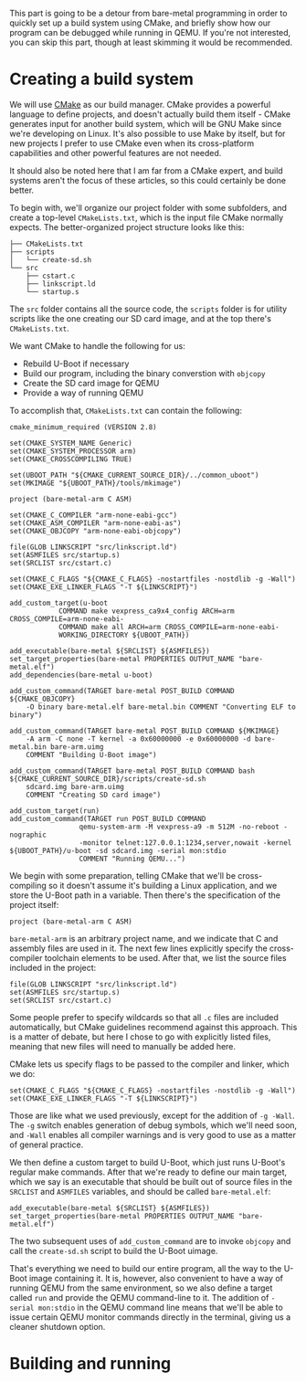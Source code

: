 This part is going to be a detour from bare-metal programming in order to quickly set up a build system using CMake, and briefly show how our program can be debugged while running in QEMU. If you're not interested, you can skip this part, though at least skimming it would be recommended.

# Creating a build system

We will use [CMake](https://cmake.org) as our build manager. CMake provides a powerful language to define projects, and doesn't actually build them itself - CMake generates input for another build system, which will be GNU Make since we're developing on Linux. It's also possible to use Make by itself, but for new projects I prefer to use CMake even when its cross-platform capabilities and other powerful features are not needed.

It should also be noted here that I am far from a CMake expert, and build systems aren't the focus of these articles, so this could certainly be done better.

To begin with, we'll organize our project folder with some subfolders, and create a top-level `CMakeLists.txt`, which is the input file CMake normally expects. The better-organized project structure looks like this:

```
├── CMakeLists.txt
├── scripts
│   └── create-sd.sh
└── src
    ├── cstart.c
    ├── linkscript.ld
    └── startup.s

```

The `src` folder contains all the source code, the `scripts` folder is for utility scripts like the one creating our SD card image, and at the top there's `CMakeLists.txt`.

We want CMake to handle the following for us:

* Rebuild U-Boot if necessary
* Build our program, including the binary converstion with `objcopy`
* Create the SD card image for QEMU
* Provide a way of running QEMU

To accomplish that, `CMakeLists.txt` can contain the following:

```
cmake_minimum_required (VERSION 2.8)

set(CMAKE_SYSTEM_NAME Generic)
set(CMAKE_SYSTEM_PROCESSOR arm)
set(CMAKE_CROSSCOMPILING TRUE)

set(UBOOT_PATH "${CMAKE_CURRENT_SOURCE_DIR}/../common_uboot")
set(MKIMAGE "${UBOOT_PATH}/tools/mkimage")

project (bare-metal-arm C ASM)

set(CMAKE_C_COMPILER "arm-none-eabi-gcc")
set(CMAKE_ASM_COMPILER "arm-none-eabi-as")
set(CMAKE_OBJCOPY "arm-none-eabi-objcopy")

file(GLOB LINKSCRIPT "src/linkscript.ld")
set(ASMFILES src/startup.s)
set(SRCLIST src/cstart.c)

set(CMAKE_C_FLAGS "${CMAKE_C_FLAGS} -nostartfiles -nostdlib -g -Wall")
set(CMAKE_EXE_LINKER_FLAGS "-T ${LINKSCRIPT}")

add_custom_target(u-boot 
            COMMAND make vexpress_ca9x4_config ARCH=arm CROSS_COMPILE=arm-none-eabi- 
            COMMAND make all ARCH=arm CROSS_COMPILE=arm-none-eabi- 
            WORKING_DIRECTORY ${UBOOT_PATH})

add_executable(bare-metal ${SRCLIST} ${ASMFILES})
set_target_properties(bare-metal PROPERTIES OUTPUT_NAME "bare-metal.elf")
add_dependencies(bare-metal u-boot)

add_custom_command(TARGET bare-metal POST_BUILD COMMAND ${CMAKE_OBJCOPY}
    -O binary bare-metal.elf bare-metal.bin COMMENT "Converting ELF to binary")

add_custom_command(TARGET bare-metal POST_BUILD COMMAND ${MKIMAGE}
    -A arm -C none -T kernel -a 0x60000000 -e 0x60000000 -d bare-metal.bin bare-arm.uimg
    COMMENT "Building U-Boot image")

add_custom_command(TARGET bare-metal POST_BUILD COMMAND bash ${CMAKE_CURRENT_SOURCE_DIR}/scripts/create-sd.sh 
    sdcard.img bare-arm.uimg
    COMMENT "Creating SD card image")

add_custom_target(run)
add_custom_command(TARGET run POST_BUILD COMMAND 
                 qemu-system-arm -M vexpress-a9 -m 512M -no-reboot -nographic 
                 -monitor telnet:127.0.0.1:1234,server,nowait -kernel ${UBOOT_PATH}/u-boot -sd sdcard.img -serial mon:stdio
                 COMMENT "Running QEMU...")
```

We begin with some preparation, telling CMake that we'll be cross-compiling so it doesn't assume it's building a Linux application, and we store the U-Boot path in a variable. Then there's the specification of the project itself:

```
project (bare-metal-arm C ASM)
```

`bare-metal-arm` is an arbitrary project name, and we indicate that C and assembly files are used in it. The next few lines explicitly specify the cross-compiler toolchain elements to be used. After that, we list the source files included in the project:

```
file(GLOB LINKSCRIPT "src/linkscript.ld")
set(ASMFILES src/startup.s)
set(SRCLIST src/cstart.c)
```

Some people prefer to specify wildcards so that all `.c` files are included automatically, but CMake guidelines recommend against this approach. This is a matter of debate, but here I chose to go with explicitly listed files, meaning that new files will need to manually be added here.

CMake lets us specify flags to be passed to the compiler and linker, which we do:

```
set(CMAKE_C_FLAGS "${CMAKE_C_FLAGS} -nostartfiles -nostdlib -g -Wall")
set(CMAKE_EXE_LINKER_FLAGS "-T ${LINKSCRIPT}")
```

Those are like what we used previously, except for the addition of `-g -Wall`. The `-g` switch enables generation of debug symbols, which we'll need soon, and `-Wall` enables all compiler warnings and is very good to use as a matter of general practice.

We then define a custom target to build U-Boot, which just runs U-Boot's regular make commands. After that we're ready to define our main target, which we say is an executable that should be built out of source files in the `SRCLIST` and `ASMFILES` variables, and should be called `bare-metal.elf`:

```
add_executable(bare-metal ${SRCLIST} ${ASMFILES})
set_target_properties(bare-metal PROPERTIES OUTPUT_NAME "bare-metal.elf")
```

The two subsequent uses of `add_custom_command` are to invoke `objcopy` and call the `create-sd.sh` script to build the U-Boot uimage.

That's everything we need to build our entire program, all the way to the U-Boot image containing it. It is, however, also convenient to have a way of running QEMU from the same environment, so we also define a target called `run` and provide the QEMU command-line to it. The addition of `-serial mon:stdio` in the QEMU command line means that we'll be able to issue certain QEMU monitor commands directly in the terminal, giving us a cleaner shutdown option.

# Building and running
